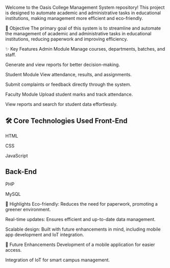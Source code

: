 Welcome to the Oasis College Management System repository! This project is designed to automate academic and administrative tasks in educational institutions, making management more efficient and eco-friendly.

📌 Objective
The primary goal of this system is to streamline and automate the management of academic and administrative tasks in educational institutions, reducing paperwork and improving efficiency.

✨ Key Features
Admin Module
Manage courses, departments, batches, and staff.

Generate and view reports for better decision-making.

Student Module
View attendance, results, and assignments.

Submit complaints or feedback directly through the system.

Faculty Module
Upload student marks and track attendance.

View reports and search for student data effortlessly.

🛠️ Core Technologies Used
Front-End
--------------
HTML

CSS

JavaScript

Back-End
---------------
PHP

MySQL

🌟 Highlights
Eco-friendly: Reduces the need for paperwork, promoting a greener environment.

Real-time updates: Ensures efficient and up-to-date data management.

Scalable design: Built with future enhancements in mind, including mobile app development and IoT integration.

🚀 Future Enhancements
Development of a mobile application for easier access.

Integration of IoT for smart campus management.
